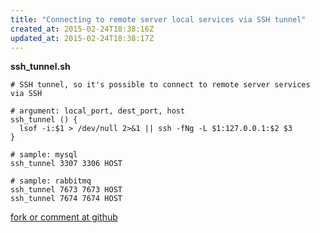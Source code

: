 ```yaml
---
title: "Connecting to remote server local services via SSH tunnel"
created_at: 2015-02-24T18:38:16Z
updated_at: 2015-02-24T18:38:17Z
---
```


<strong>ssh_tunnel.sh</strong>

    # SSH tunnel, so it's possible to connect to remote server services via SSH
    
    # argument: local_port, dest_port, host
    ssh_tunnel () {
      lsof -i:$1 > /dev/null 2>&1 || ssh -fNg -L $1:127.0.0.1:$2 $3
    }
    
    # sample: mysql
    ssh_tunnel 3307 3306 HOST
    
    # sample: rabbitmq
    ssh_tunnel 7673 7673 HOST
    ssh_tunnel 7674 7674 HOST


[fork or comment at github](https://gist.github.com/a0dec70a91f9d0f7c867)
